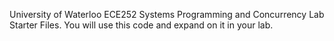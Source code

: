 University of Waterloo ECE252 Systems Programming and Concurrency Lab Starter Files.
You will use this code and expand on it in your lab.
